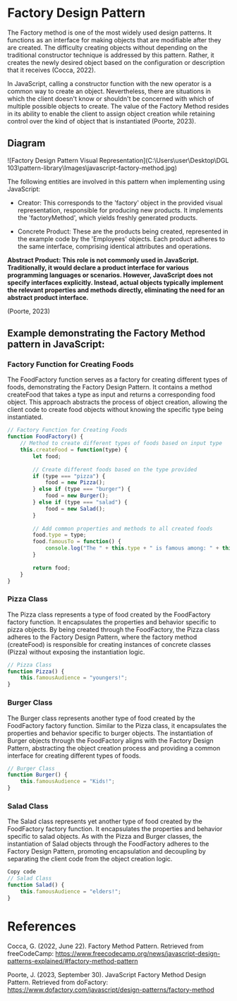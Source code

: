 # Factory Design Pattern

The Factory method is one of the most widely used design patterns. It functions as an interface for making objects that are modifiable after they are created. The difficulty creating objects without depending on the traditional constructor technique is addressed by this pattern. Rather, it creates the newly desired object based on the configuration or description that it receives (Cocca, 2022).


In JavaScript, calling a constructor function with the new operator is a common way to create an object. Nevertheless, there are situations in which the client doesn't know or shouldn't be concerned with which of multiple possible objects to create. The value of the Factory Method resides in its ability to enable the client to assign object creation while retaining control over the kind of object that is instantiated (Poorte, 2023).

## Diagram

![Factory Design Pattern Visual Representation](C:\Users\user\Desktop\DGL 103\pattern-library\Images\javascript-factory-method.jpg)

The following entities are involved in this pattern when implementing using JavaScript:

   - Creator: This corresponds to the 'factory' object in the provided visual representation, responsible for producing new products. It implements the 'factoryMethod', which yields freshly generated products.

   - Concrete Product: These are the products being created, represented in the example code by the 'Employees' objects. Each product adheres to the same interface, comprising identical attributes and operations.

**Abstract Product: This role is not commonly used in JavaScript. Traditionally, it would declare a product interface for various programming languages or scenarios. However, JavaScript does not specify interfaces explicitly. Instead, actual objects typically implement the relevant properties and methods directly, eliminating the need for an abstract product interface.**

(Poorte, 2023)

## Example demonstrating the Factory Method pattern in JavaScript:

### Factory Function for Creating Foods

The FoodFactory function serves as a factory for creating different types of foods, demonstrating the Factory Design Pattern. It contains a method createFood that takes a type as input and returns a corresponding food object. This approach abstracts the process of object creation, allowing the client code to create food objects without knowing the specific type being instantiated.

```javascript
// Factory Function for Creating Foods
function FoodFactory() {
    // Method to create different types of foods based on input type
    this.createFood = function(type) {
        let food;
        
        // Create different foods based on the type provided
        if (type === "pizza") {
            food = new Pizza();
        } else if (type === "burger") {
            food = new Burger();
        } else if (type === "salad") {
            food = new Salad();
        }
        
        // Add common properties and methods to all created foods
        food.type = type;
        food.famousTo = function() {
            console.log("The " + this.type + " is famous among: " + this.famousAudience);
        }
        
        return food;
    }
}
```
### Pizza Class 

The Pizza class represents a type of food created by the FoodFactory factory function. It encapsulates the properties and behavior specific to pizza objects. By being created through the FoodFactory, the Pizza class adheres to the Factory Design Pattern, where the factory method (createFood) is responsible for creating instances of concrete classes (Pizza) without exposing the instantiation logic.

```javascript
// Pizza Class
function Pizza() {
    this.famousAudience = "youngers!";
}
```

### Burger Class 

The Burger class represents another type of food created by the FoodFactory factory function. Similar to the Pizza class, it encapsulates the properties and behavior specific to burger objects. The instantiation of Burger objects through the FoodFactory aligns with the Factory Design Pattern, abstracting the object creation process and providing a common interface for creating different types of foods.

```javascript
// Burger Class
function Burger() {
    this.famousAudience = "Kids!";
}
```

### Salad Class 

The Salad class represents yet another type of food created by the FoodFactory factory function. It encapsulates the properties and behavior specific to salad objects. As with the Pizza and Burger classes, the instantiation of Salad objects through the FoodFactory adheres to the Factory Design Pattern, promoting encapsulation and decoupling by separating the client code from the object creation logic.

```javascript
Copy code
// Salad Class
function Salad() {
    this.famousAudience = "elders!";
}
```



# References
Cocca, G. (2022, June 22). Factory Method Pattern. Retrieved from freeCodeCamp: https://www.freecodecamp.org/news/javascript-design-patterns-explained/#factory-method-pattern

Poorte, J. (2023, September 30). JavaScript Factory Method Design Pattern. Retrieved from doFactory: https://www.dofactory.com/javascript/design-patterns/factory-method
